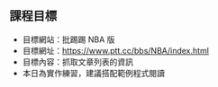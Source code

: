 ## 課程目標
- 目標網站：批踢踢 NBA 版
- 目標網址：https://www.ptt.cc/bbs/NBA/index.html
- 目標內容：抓取文章列表的資訊
- 本日為實作練習，建議搭配範例程式閱讀

